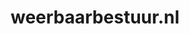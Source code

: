 ---
layout: post
title:  "weerbaarbestuur.nl"
internal_url:  "/dutchgov/weerbaarbestuur.nl.html"
categories: dutchgov
---